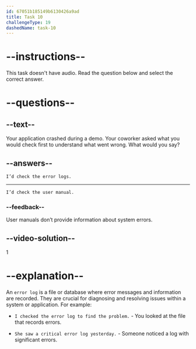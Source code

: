 ```yaml
---
id: 67051b185149b6130426a9ad
title: Task 10
challengeType: 19
dashedName: task-10
---
```


<!-- SPEAKING -->

# --instructions--

This task doesn't have audio. Read the question below and select the correct answer.

# --questions--

## --text--

Your application crashed during a demo. Your coworker asked what you would check first to understand what went wrong. What would you say?

## --answers--

`I’d check the error logs.`

---

`I’d check the user manual.`

### --feedback--

User manuals don’t provide information about system errors.

## --video-solution--

1

# --explanation--

An `error log` is a file or database where error messages and information are recorded. They are crucial for diagnosing and resolving issues within a system or application. For example:

- `I checked the error log to find the problem.` - You looked at the file that records errors.

- `She saw a critical error log yesterday.` - Someone noticed a log with significant errors.
